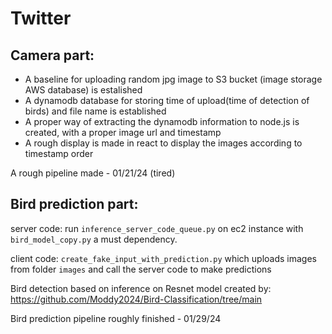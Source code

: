 # Twitter


## Camera part:

* A baseline for uploading random jpg image to S3 bucket (image storage AWS database) is estalished
* A dynamodb database for storing time of upload(time of detection of birds) and file name is established
* A proper way of extracting the dynamodb information to node.js is created, with a proper image url and timestamp
* A rough display is made in react to display the images according to timestamp order

A rough pipeline made - 01/21/24 (tired)


## Bird prediction part:
server code: run `inference_server_code_queue.py` on ec2 instance with `bird_model_copy.py` a must dependency.

client code: `create_fake_input_with_prediction.py` which uploads images from folder `images` and call the server code to make predictions

Bird detection based on inference on Resnet model created by: https://github.com/Moddy2024/Bird-Classification/tree/main

Bird prediction pipeline roughly finished - 01/29/24 